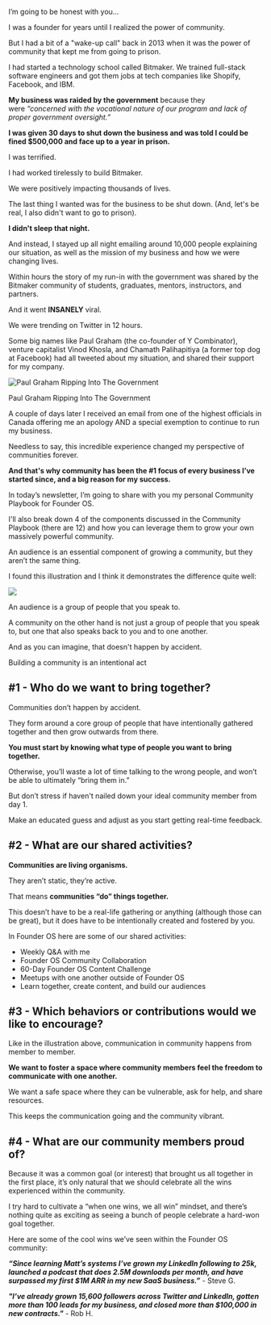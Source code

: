 I’m going to be honest with you…

I was a founder for years until I realized the power of community.

But I had a bit of a "wake-up call" back in 2013 when it was the power of community that kept me from going to prison.

I had started a technology school called Bitmaker. We trained full-stack software engineers and got them jobs at tech companies like Shopify, Facebook, and IBM.

**My business was raided by the government** because they were _“concerned with the vocational nature of our program and lack of proper government oversight.”_

**I was given 30 days to shut down the business and was told I could be fined $500,000 and face up to a year in prison.**

I was terrified.

I had worked tirelessly to build Bitmaker.

We were positively impacting thousands of lives.

The last thing I wanted was for the business to be shut down. (And, let's be real, I also didn't want to go to prison). 

**I didn't sleep that night.**

And instead, I stayed up all night emailing around 10,000 people explaining our situation, as well as the mission of my business and how we were changing lives.

Within hours the story of my run-in with the government was shared by the Bitmaker community of students, graduates, mentors, instructors, and partners.

And it went **INSANELY** viral.

We were trending on Twitter in 12 hours.

Some big names like Paul Graham (the co-founder of Y Combinator), venture capitalist Vinod Khosla, and Chamath Palihapitiya (a former top dog at Facebook) had all tweeted about my situation, and shared their support for my company.

![Paul Graham Ripping Into The Government](https://ci5.googleusercontent.com/proxy/G3RraufiLiajjUlwf8c2cBayhPatzmru5IoT-EvJoIyoALdFnb1Qv19IiUihW4SVyXHndTDeggiQqOIHfjD4gVOHOjBGFC8EZuwOwBXT75sork8EdEYRlvlLGK7bStIVYUyIxsbKkv-egsNJ9xlM2ZKD4LwJlnz8xcBLUM0=s0-d-e1-ft#https://media.beehiiv.net/uploads/asset/file/621af09d-b54e-4f8c-a015-5119a3b31e03/Paul_Graham_Bitmaker.png)

Paul Graham Ripping Into The Government

A couple of days later I received an email from one of the highest officials in Canada offering me an apology AND a special exemption to continue to run my business.

Needless to say, this incredible experience changed my perspective of communities forever.

**And that's why community has been the #1 focus of every business I’ve started since, and a big reason for my success.**

In today’s newsletter, I’m going to share with you my personal Community Playbook for Founder OS.

I'll also break down 4 of the components discussed in the Community Playbook (there are 12) and how you can leverage them to grow your own massively powerful community.

An audience is an essential component of growing a community, but they aren’t the same thing.

I found this illustration and I think it demonstrates the difference quite well:

![](https://ci4.googleusercontent.com/proxy/_S4Zb1fRtfhw8rc5CoDbopGJ2h91dUndE7Ad7sqZBwG2s4O1s9xTxPI5Uy0b1sYfY8GhfAexFEt5A8k7orFWIT6Q9Wx-32CmXR-dqnGLXh8KZfPw_EziJ8k0DdqQhTjaSIZiW9zbZTvnw-hOes1_jPaI9GGI7-RU6-DRrhlIepX8uwYi6wdFPj4I0emRFtwPnuckHZVYWA=s0-d-e1-ft#https://media.beehiiv.net/uploads/asset/file/6588d195-6007-4258-8593-121091050db6/audience-and-community-relationship-direction.png)

An audience is a group of people that you speak to.

A community on the other hand is not just a group of people that you speak to, but one that also speaks back to you and to one another.

And as you can imagine, that doesn't happen by accident.

Building a community is an intentional act

## #1 - Who do we want to bring together?

Communities don’t happen by accident. 

They form around a core group of people that have intentionally gathered together and then grow outwards from there.

**You must start by knowing what type of people you want to bring together.** 

Otherwise, you’ll waste a lot of time talking to the wrong people, and won’t be able to ultimately “bring them in.” 

But don’t stress if haven't nailed down your ideal community member from day 1.

Make an educated guess and adjust as you start getting real-time feedback.

## #2 - What are our shared activities?

**Communities are living organisms.**

They aren’t static, they’re active.

That means **communities “do” things together.**

This doesn’t have to be a real-life gathering or anything (although those can be great), but it does have to be intentionally created and fostered by you.

In Founder OS here are some of our shared activities:

-   Weekly Q&A with me
-   Founder OS Community Collaboration
-   60-Day Founder OS Content Challenge
-   Meetups with one another outside of Founder OS
-   Learn together, create content, and build our audiences 

## #3 - Which behaviors or contributions would we like to encourage?

Like in the illustration above, communication in community happens from member to member.

**We want to foster a space where community members feel the freedom to communicate with one another.**

We want a safe space where they can be vulnerable, ask for help, and share resources.

This keeps the communication going and the community vibrant.

## #4 - What are our community members proud of?

Because it was a common goal (or interest) that brought us all together in the first place, it’s only natural that we should celebrate all the wins experienced within the community.

I try hard to cultivate a “when one wins, we all win” mindset, and there’s nothing quite as exciting as seeing a bunch of people celebrate a hard-won goal together.

Here are some of the cool wins we’ve seen within the Founder OS community:

_**“Since learning Matt’s systems I’ve grown my LinkedIn following to 25k, launched a podcast that does 2.5M downloads per month, and have surpassed my first $1M ARR in my new SaaS business.”**_ - Steve G.

**_"I’ve already grown 15,600 followers across Twitter and LinkedIn, gotten more than 100 leads for my business, and closed more than $100,000 in new contracts."_** - Rob H.